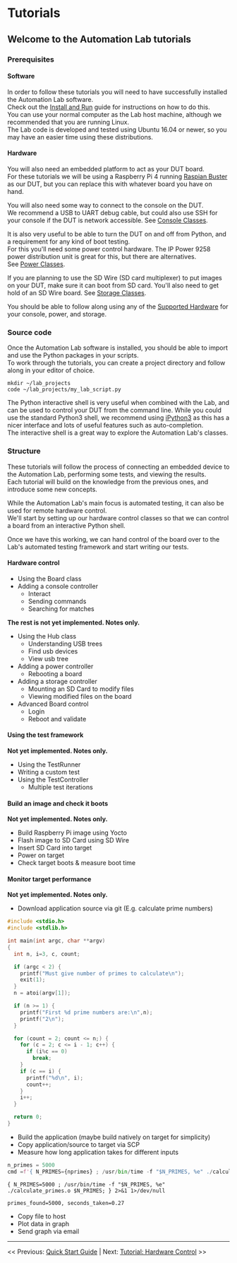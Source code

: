 # Tutorials

## Welcome to the Automation Lab tutorials

### Prerequisites

#### Software

In order to follow these tutorials you will need to have successfully installed the Automation Lab software.  
Check out the [Install and Run](../quick-start-guide/2-install-and-run.md) guide for instructions on how to do this.  
You can use your normal computer as the Lab host machine, although we recommended that you are running Linux.  
The Lab code is developed and tested using Ubuntu 16.04 or newer, so you may have an easier time using these distributions.

#### Hardware

You will also need an embedded platform to act as your DUT board.  
For these tutorials we will be using a Raspberry Pi 4 running [Raspian Buster][raspian] as our DUT, but you can replace this with whatever board you have on hand.  

You will also need some way to connect to the console on the DUT.  
We recommend a USB to UART debug cable, but could also use SSH for your console if the DUT is network accessible.
See [Console Classes](../quick-start-guide/console-classes.md).

It is also very useful to be able to turn the DUT on and off from Python, and a requirement for any kind of boot testing.  
For this you'll need some power control hardware. The IP Power 9258 power distribution unit is great for this, but there are alternatives.  
See [Power Classes](../quick-start-guide/power-classes.md).

If you are planning to use the SD Wire (SD card multiplexer) to put images on your DUT, make sure it can boot from SD card.
You'll also need to get hold of an SD Wire board. See [Storage Classes](../quick-start-guide/storage-classes.md).

You should be able to follow along using any of the [Supported Hardware](../supported-hardware.md) for your console, power, and storage.

[raspian]: https://www.raspberrypi.org/downloads/raspbian/

### Source code

Once the Automation Lab software is installed, you should be able to import and use the Python packages in your scripts.  
To work through the tutorials, you can create a project directory and follow along in your editor of choice.

```shell
mkdir ~/lab_projects
code ~/lab_projects/my_lab_script.py
```

The Python interactive shell is very useful when combined with the Lab, and can be used to control your DUT from the command line.
While you could use the standard Python3 shell, we recommend using [iPython3][ipython] as this has a nicer interface and lots of useful features such as auto-completion.  
The interactive shell is a great way to explore the Automation Lab's classes.

[ipython]: https://ipython.org/install.html

### Structure

These tutorials will follow the process of connecting an embedded device to the Automation Lab, performing some tests, and viewing the results.  
Each tutorial will build on the knowledge from the previous ones, and introduce some new concepts.

While the Automation Lab's main focus is automated testing, it can also be used for remote hardware control.  
We'll start by setting up our hardware control classes so that we can control a board from an interactive Python shell.

Once we have this working, we can hand control of the board over to the Lab's automated testing framework and start writing our tests.

#### Hardware control

- Using the Board class
- Adding a console controller
  - Interact
  - Sending commands
  - Searching for matches

**The rest is not yet implemented. Notes only.**

- Using the Hub class
  - Understanding USB trees
  - Find usb devices
  - View usb tree
- Adding a power controller
  - Rebooting a board
- Adding a storage controller
  - Mounting an SD Card to modify files
  - Viewing modified files on the board
- Advanced Board control
  - Login
  - Reboot and validate

#### Using the test framework

**Not yet implemented. Notes only.**

- Using the TestRunner
- Writing a custom test
- Using the TestController
  - Multiple test iterations

#### Build an image and check it boots

**Not yet implemented. Notes only.**

- Build Raspberry Pi image using Yocto
- Flash image to SD Card using SD Wire
- Insert SD Card into target
- Power on target
- Check target boots & measure boot time

#### Monitor target performance

**Not yet implemented. Notes only.**

- Download application source via git (E.g. calculate prime numbers)

```C
#include <stdio.h>
#include <stdlib.h>

int main(int argc, char **argv)
{
  int n, i=3, c, count;

  if (argc < 2) {
    printf("Must give number of primes to calculate\n");
    exit(1);
  }
  n = atoi(argv[1]);

  if (n >= 1) {
    printf("First %d prime numbers are:\n",n);
    printf("2\n");
  }

  for (count = 2; count <= n;) {
    for (c = 2; c <= i - 1; c++) {
      if (i%c == 0)
        break;
    }
    if (c == i) {
      printf("%d\n", i);
      count++;
    }
    i++;
  }

  return 0;
}
```

- Build the application (maybe build natively on target for simplicity)
- Copy application/source to target via SCP
- Measure how long application takes for different inputs

```python
n_primes = 5000
cmd =f'{ N_PRIMES={nprimes} ; /usr/bin/time -f "$N_PRIMES, %e" ./calculate_primes.o $N_PRIMES; } 2>&1 1>/dev/null'
```

```shell
{ N_PRIMES=5000 ; /usr/bin/time -f "$N_PRIMES, %e" ./calculate_primes.o $N_PRIMES; } 2>&1 1>/dev/null

primes_found=5000, seconds_taken=0.27
```

- Copy file to host
- Plot data in graph
- Send graph via email

___

<< Previous: [Quick Start Guide](../quick-start-guide/1-introduction.md) |
Next: [Tutorial: Hardware Control](./2-tutorial-hardware-control.md) >>

